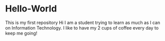 # Hello-World
This is my first repository
Hi I am a student trying to learn as much as I can on Information Technology.
I like to have my 2 cups of coffee every day to keep me going!
